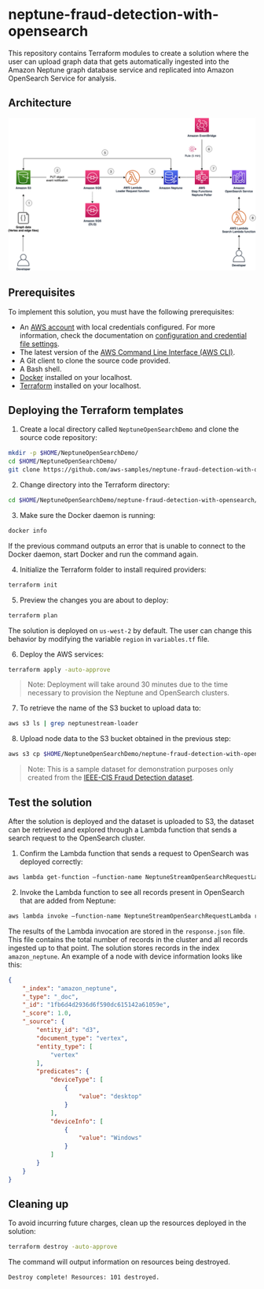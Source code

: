 <!---
Copyright 2022 Amazon.com, Inc. or its affiliates. All Rights #Reserved.

This library is licensed under the MIT-0 License. See the LICENSE file.

or in the "license" file accompanying this file. This file is distributed on an "AS IS"
BASIS, WITHOUT WARRANTIES OR CONDITIONS OF ANY KIND, either express or implied. See the
License for the specific language governing permissions and limitations under the License.
--->

# neptune-fraud-detection-with-opensearch

This repository contains Terraform modules to create a solution where the user can upload graph data that gets automatically ingested into the Amazon Neptune graph database service and replicated into Amazon OpenSearch Service for analysis.

## Architecture

![Architecture Diagram](documents/architecture_diagram.png)

## Prerequisites
To implement this solution, you must have the following prerequisites:
- An [AWS account](https://portal.aws.amazon.com/billing/signup#/start/email) with local credentials configured. For more information, check the documentation on [configuration and credential file settings](https://docs.aws.amazon.com/cli/latest/userguide/cli-configure-files.html).
- The latest version of the [AWS Command Line Interface (AWS CLI)](https://docs.aws.amazon.com/cli/latest/userguide/getting-started-install.html).
- A Git client to clone the source code provided.
- A Bash shell.
- [Docker](https://docs.docker.com/get-docker/) installed on your localhost.
- [Terraform](https://developer.hashicorp.com/terraform/tutorials/aws-get-started/install-cli) installed on your localhost.

## Deploying the Terraform templates

1. Create a local directory called `NeptuneOpenSearchDemo` and clone the source code repository:

```bash
mkdir -p $HOME/NeptuneOpenSearchDemo/
cd $HOME/NeptuneOpenSearchDemo/
git clone https://github.com/aws-samples/neptune-fraud-detection-with-opensearch.git
```

2. Change directory into the Terraform directory:

```bash
cd $HOME/NeptuneOpenSearchDemo/neptune-fraud-detection-with-opensearch/terraform
```

3. Make sure the Docker daemon is running:

```bash
docker info
```

If the previous command outputs an error that is unable to connect to the Docker daemon, start Docker and run the command again.

4. Initialize the Terraform folder to install required providers:

```bash
terraform init
```

5. Preview the changes you are about to deploy:

```bash
terraform plan
```

The solution is deployed on `us-west-2` by default. The user can change this behavior by modifying the variable `region` in `variables.tf` file.

6. Deploy the AWS services:

```bash
terraform apply -auto-approve
```

> Note: Deployment will take around 30 minutes due to the time necessary to provision the Neptune and OpenSearch clusters.

7. To retrieve the name of the S3 bucket to upload data to:
```bash
aws s3 ls | grep neptunestream-loader
```

8. Upload node data to the S3 bucket obtained in the previous step:
```bash
aws s3 cp $HOME/NeptuneOpenSearchDemo/neptune-fraud-detection-with-opensearch /data s3://neptunestream-loader-us-west-2-123456789012 –recursive
```
> Note: This is a sample dataset for demonstration purposes only created from the [IEEE-CIS Fraud Detection dataset](https://www.kaggle.com/c/ieee-fraud-detection/data).

## Test the solution

After the solution is deployed and the dataset is uploaded to S3, the dataset can be retrieved and explored through a Lambda function that sends a search request to the OpenSearch cluster.

1. Confirm the Lambda function that sends a request to OpenSearch was deployed correctly:

```bash
aws lambda get-function –function-name NeptuneStreamOpenSearchRequestLambda
```

2. Invoke the Lambda function to see all records present in OpenSearch that are added from Neptune:

```bash
aws lambda invoke –function-name NeptuneStreamOpenSearchRequestLambda response.json
```

The results of the Lambda invocation are stored in the `response.json` file. This file contains the total number of records in the cluster and all records ingested up to that point. The solution stores records in the index `amazon_neptune`. An example of a node with device information looks like this:
```json
{
	"_index": "amazon_neptune",
    "_type": "_doc",
    "_id": "1fb6d4d2936d6f590dc615142a61059e",
    "_score": 1.0,
    "_source": {
        "entity_id": "d3",
        "document_type": "vertex",
        "entity_type": [
            "vertex"
        ],
        "predicates": {
            "deviceType": [
                {
                    "value": "desktop"
                }
            ],
            "deviceInfo": [
                {
                    "value": "Windows"
                }
            ]
        }
    }
}

```


## Cleaning up

To avoid incurring future charges, clean up the resources deployed in the solution:

```bash
terraform destroy -auto-approve
```

The command will output information on resources being destroyed.

```bash
Destroy complete! Resources: 101 destroyed.
```
